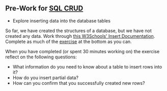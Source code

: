 ## Pre-Work for [SQL CRUD](/Mod2/Lessons/Week1/SQLCRUD.md)
* Explore inserting data into the database tables

So far, we have created the structures of a database, but we have not created any data.  Work through [this W3Schools' Insert Documentation](https://www.w3schools.com/sql/sql_insert.asp).  Complete as much of the [exercise](https://www.w3schools.com/sql/exercise.asp?filename=exercise_insert1) at the bottom as you can.

When you have completed (or spent 30 minutes working on) the exercise reflect on the following questions:
* What information do you need to know about a table to insert rows into it?
* How do you insert partial data?
* How can you confirm that you successfully created new rows?